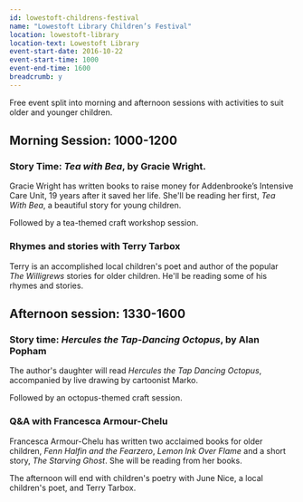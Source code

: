 ```yaml
---
id: lowestoft-childrens-festival
name: "Lowestoft Library Children’s Festival"
location: lowestoft-library
location-text: Lowestoft Library
event-start-date: 2016-10-22
event-start-time: 1000
event-end-time: 1600
breadcrumb: y
---
```


Free event split into morning and afternoon sessions with activities to suit older and younger children.

## Morning Session: 1000-1200

### Story Time: <cite>Tea with Bea</cite>, by Gracie Wright.

Gracie Wright has written books to raise money for Addenbrooke’s Intensive Care Unit, 19 years after it saved her life. She'll be reading her first, <cite>Tea With Bea</cite>, a beautiful story for young children.

Followed by a tea-themed craft workshop session.

### Rhymes and stories with Terry Tarbox

Terry is an accomplished local children's poet and author of the popular <cite>The Willigrews</cite> stories for older children. He'll be reading some of his rhymes and stories.

## Afternoon session: 1330-1600

### Story time: <cite>Hercules the Tap-Dancing Octopus</cite>, by Alan Popham

The author's daughter will read <cite>Hercules the Tap Dancing Octopus</cite>, accompanied by live drawing by cartoonist Marko.

Followed by an octopus-themed craft session.

### Q&amp;A with Francesca Armour-Chelu

Francesca Armour-Chelu has written two acclaimed books for older children, <cite>Fenn Halfin and the Fearzero</cite>, <cite>Lemon Ink Over Flame</cite> and a short story, <cite>The Starving Ghost</cite>. She will be reading from her books.

The afternoon will end with children's poetry with June Nice, a local children's poet, and Terry Tarbox.

